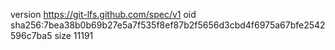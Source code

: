 version https://git-lfs.github.com/spec/v1
oid sha256:7bea38b0b69b27e5a7f535f8ef87b2f5656d3cbd4f6975a67bfe2542596c7ba5
size 11191
